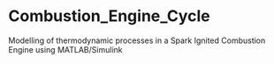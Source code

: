 # Combustion_Engine_Cycle
Modelling of thermodynamic processes in a Spark Ignited Combustion Engine using MATLAB/Simulink
